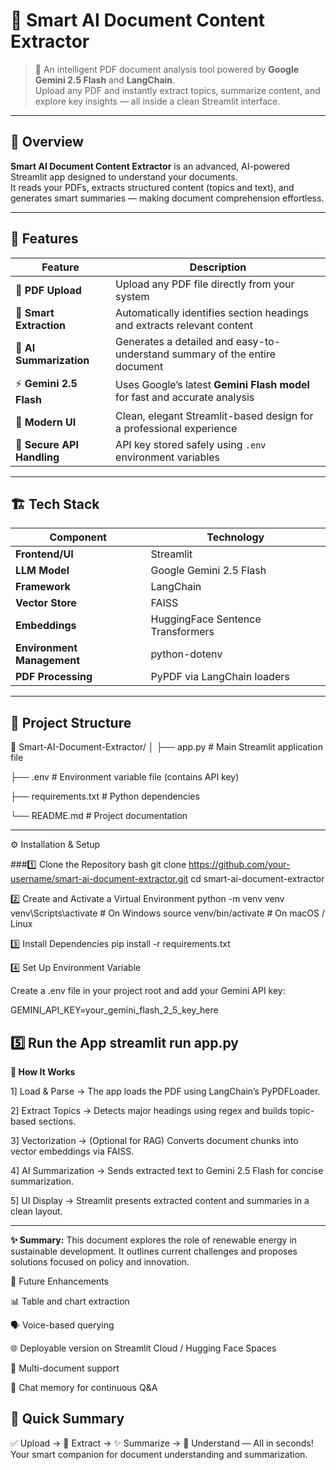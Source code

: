 # 📘 Smart AI Document Content Extractor

> 🚀 An intelligent PDF document analysis tool powered by **Google Gemini 2.5 Flash** and **LangChain**.  
> Upload any PDF and instantly extract topics, summarize content, and explore key insights — all inside a clean Streamlit interface.

---

## 🧩 Overview

**Smart AI Document Content Extractor** is an advanced, AI-powered Streamlit app designed to understand your documents.  
It reads your PDFs, extracts structured content (topics and text), and generates smart summaries — making document comprehension effortless.

---

## 🎯 Features

| Feature | Description |
|----------|-------------|
| 📂 **PDF Upload** | Upload any PDF file directly from your system |
| 🧠 **Smart Extraction** | Automatically identifies section headings and extracts relevant content |
| 🧾 **AI Summarization** | Generates a detailed and easy-to-understand summary of the entire document |
| ⚡ **Gemini 2.5 Flash** | Uses Google’s latest **Gemini Flash model** for fast and accurate analysis |
| 🎨 **Modern UI** | Clean, elegant Streamlit-based design for a professional experience |
| 🔐 **Secure API Handling** | API key stored safely using `.env` environment variables |

---

## 🏗️ Tech Stack

| Component | Technology |
|------------|-------------|
| **Frontend/UI** | Streamlit |
| **LLM Model** | Google Gemini 2.5 Flash |
| **Framework** | LangChain |
| **Vector Store** | FAISS |
| **Embeddings** | HuggingFace Sentence Transformers |
| **Environment Management** | python-dotenv |
| **PDF Processing** | PyPDF via LangChain loaders |

---

## 📁 Project Structure

📁 Smart-AI-Document-Extractor/
│
├── app.py # Main Streamlit application file

├── .env # Environment variable file (contains API key)

├── requirements.txt # Python dependencies

└── README.md # Project documentation


---

⚙️ Installation & Setup

 ###1️⃣ Clone the Repository
bash
git clone https://github.com/your-username/smart-ai-document-extractor.git
cd smart-ai-document-extractor

2️⃣ Create and Activate a Virtual Environment
python -m venv venv
venv\Scripts\activate     # On Windows
source venv/bin/activate  # On macOS / Linux

3️⃣ Install Dependencies
pip install -r requirements.txt

4️⃣ Set Up Environment Variable

Create a .env file in your project root and add your Gemini API key:

GEMINI_API_KEY=your_gemini_flash_2_5_key_here

5️⃣ Run the App
streamlit run app.py 
---

**🧠 How It Works**

1] Load & Parse → The app loads the PDF using LangChain’s PyPDFLoader.

2] Extract Topics → Detects major headings using regex and builds topic-based sections.

3] Vectorization → (Optional for RAG) Converts document chunks into vector embeddings via FAISS.

4] AI Summarization → Sends extracted text to Gemini 2.5 Flash for concise summarization.

5] UI Display → Streamlit presents extracted content and summaries in a clean layout.

---

**✨ Summary:**
This document explores the role of renewable energy in sustainable development. 
It outlines current challenges and proposes solutions focused on policy and innovation.

🚀 Future Enhancements

📊 Table and chart extraction

🗣️ Voice-based querying

🌐 Deployable version on Streamlit Cloud / Hugging Face Spaces

🧩 Multi-document support

💬 Chat memory for continuous Q&A

🧭 Quick Summary
---

✅ Upload → 🧠 Extract → ✨ Summarize → 📄 Understand — All in seconds!
Your smart companion for document understanding and summarization.
